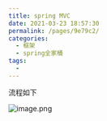 ```yaml
---
title: spring MVC
date: 2021-03-23 18:57:30
permalink: /pages/9e79c2/
categories:
  - 框架
  - spring全家桶
tags:
  - 
---
```

流程如下

![image.png](https://img.xiaoyou66.com/2021/03/23/b616f8a157c03.png)

